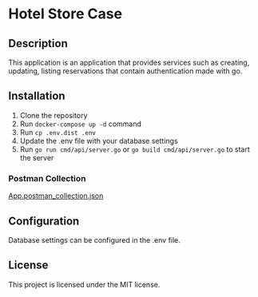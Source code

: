 # Hotel Store Case

## Description

This application is an application that provides services such as creating, updating, listing reservations that contain authentication made with go.

## Installation
1. Clone the repository
2. Run `docker-compose up -d` command
3. Run `cp .env.dist .env`
4. Update the .env file with your database settings
5. Run `go run cmd/api/server.go` or `go build cmd/api/server.go` to start the server

### Postman Collection

[App.postman_collection.json](App.postman_collection.json)

## Configuration

Database settings can be configured in the .env file.

## License

This project is licensed under the MIT license.
